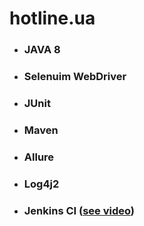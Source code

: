 # hotline.ua

+ ### JAVA 8
+ ### Selenuim WebDriver
+ ### JUnit
+ ### Maven
+ ### Allure
+ ### Log4j2
+ ### Jenkins CI ([see video](https://drive.google.com/open?id=0B4OT4-EUS5kcM2lud05WQ19obms))